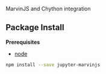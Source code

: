 MarvinJS and Chython integration

Package Install
---------------

**Prerequisites**
- [node](http://nodejs.org/)

```bash
npm install --save jupyter-marvinjs
```
